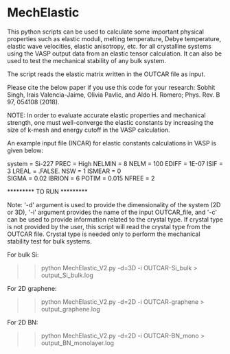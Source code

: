 # MechElastic
This python scripts can be used to calculate some important physical properties such as elastic moduli, melting temperature, Debye temperature, elastic wave velocities, elastic anisotropy, etc. for all crystalline systems using the VASP output data from an elastic tensor calculation. It can also be used to test the mechanical stability of any bulk system. 

The script reads the elastic matrix written in the OUTCAR file as input. 


Please cite the below paper if you use this code for your research: 
     Sobhit Singh, Irais Valencia-Jaime, Olivia Pavlic, and Aldo H. Romero; Phys. Rev. B 97, 054108 (2018). 


NOTE: In order to evaluate accurate elastic properties and mechanical strength, one must well-converge the elastic constants by increasing the size of k-mesh and energy cutoff in the VASP calculation. 

An example input file (INCAR) for elastic constants calculations in VASP is given below: 

system   =  Si-227
PREC      =  High
NELMIN    =  8
NELM      =  100
EDIFF     =  1E-07
ISIF      =  3
LREAL     = .FALSE.
NSW       = 1
ISMEAR    = 0     
SIGMA     =  0.02
IBRION    = 6
POTIM     = 0.015
NFREE     = 2



********* TO RUN *********

Note: '-d' argument is used to provide the dimensionality of the system (2D or 3D), '-i' argument provides the name of the input OUTCAR_file, and '-c' can be used to provide information related to the crystal type. If crystal type is not provided by the user, this script will read the crystal type from the OUTCAR file. Crystal type is needed only to perform the mechanical stability test for bulk systems.  

For bulk Si:
>> python MechElastic_V2.py  -d=3D -i OUTCAR-Si_bulk > output_Si_bulk.log

For 2D graphene:
>> python MechElastic_V2.py  -d=2D -i OUTCAR-graphene > output_graphene.log

For 2D BN:
>> python MechElastic_V2.py  -d=2D -i OUTCAR-BN_mono > output_BN_monolayer.log




